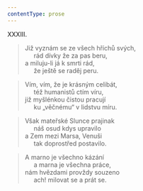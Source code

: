 ```yaml
---
contentType: prose
---
```


XXXIII.

> Již vyznám se ze všech hříchů svých,  
>      rád dívky že za pas beru,  
> a miluju-li já k smrti rád,  
>      že ještě se raděj peru.

> Vím, vím, že je krásným celibát,  
>      též humanistů ctím víru,  
> již myšlénkou čistou pracují  
>      ku „věčnému“ v lidstvu míru.

> Však mateřské Slunce prajinak  
>      náš osud kdys upravilo  
> a Zem mezi Marsa, Venuši  
>      tak doprostřed postavilo.

> A marno je všechno kázání  
>      a marna je všechna práce,  
> nám hvězdami provždy souzeno  
>      ach! milovat se a prát se.
